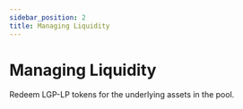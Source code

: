 ```yaml
---
sidebar_position: 2
title: Managing Liquidity
---
```


# Managing Liquidity

Redeem LGP-LP tokens for the underlying assets in the pool.
